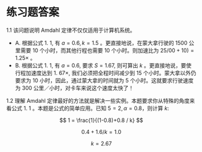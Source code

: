 # 练习题答案


1.1 该问题说明 Amdahl 定律不仅仅适用于计算机系统。

- A. 根据公式 1. 1, 有 $a=0.6, k=1.5$ 。更直接地说，在蒙大拿行驶的 $1500$ 公里需要 $10$ 个小时，而其他行程也需要 $10$ 个小时。则加速比为 $25/00+10)=1. 25\times$ 。
- B. 根据公式 1. 1, 有 $a=0. 6$, 要求 $S=1. 67$, 则可算出 $k$ 。更直接地说，要使行程加速度达到 1. $67 \times$, 我们必须把全程时间减少到 $15$ 个小时。蒙大拿以外仍要求为 $10$ 小时，因此，通过蒙大拿的时间就为 $5$ 个小时。这就要求行驶速度为 $300$ 公里／小时，对卡车来说这个速度太快了！


1.2 理解 Amdahl 定律最好的方法就是解决一些实例。本题要求你从特殊的角度来看公式 1. 1 。本题是公式的简单应用。已知 $5=2, \alpha=0.8$，则计算 $k$:

$$
1 = \frac{1}{(1-0.8)+0.8 / k}
$$

$$
0.4 + 1.6 / k = 1.0
$$

$$
k = 2.67
$$



